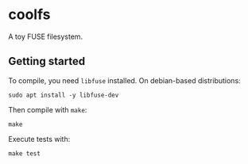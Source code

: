 # coolfs

A toy FUSE filesystem.

## Getting started

To compile, you need `libfuse` installed. On debian-based distributions:

```shell
sudo apt install -y libfuse-dev
```

Then compile with `make`:

```shell
make
```

Execute tests with:

```shell
make test
```
